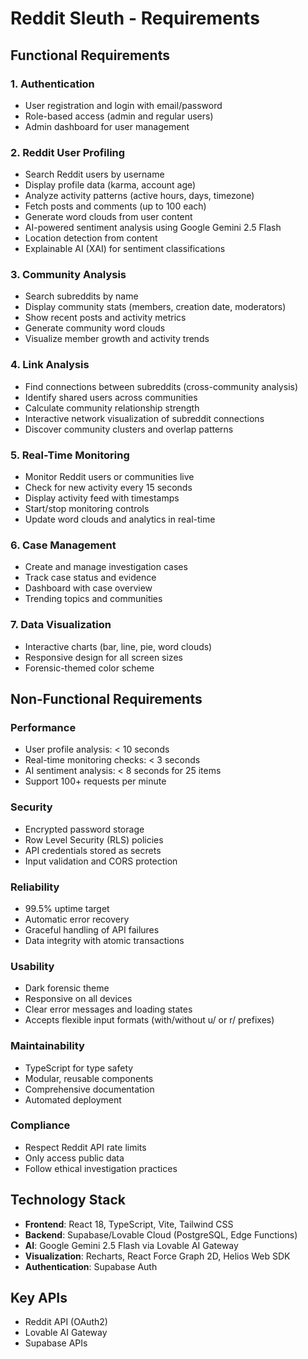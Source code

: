 # Reddit Sleuth - Requirements

## Functional Requirements

### 1. Authentication
- User registration and login with email/password
- Role-based access (admin and regular users)
- Admin dashboard for user management

### 2. Reddit User Profiling
- Search Reddit users by username
- Display profile data (karma, account age)
- Analyze activity patterns (active hours, days, timezone)
- Fetch posts and comments (up to 100 each)
- Generate word clouds from user content
- AI-powered sentiment analysis using Google Gemini 2.5 Flash
- Location detection from content
- Explainable AI (XAI) for sentiment classifications

### 3. Community Analysis
- Search subreddits by name
- Display community stats (members, creation date, moderators)
- Show recent posts and activity metrics
- Generate community word clouds
- Visualize member growth and activity trends

### 4. Link Analysis
- Find connections between subreddits (cross-community analysis)
- Identify shared users across communities
- Calculate community relationship strength
- Interactive network visualization of subreddit connections
- Discover community clusters and overlap patterns

### 5. Real-Time Monitoring
- Monitor Reddit users or communities live
- Check for new activity every 15 seconds
- Display activity feed with timestamps
- Start/stop monitoring controls
- Update word clouds and analytics in real-time

### 6. Case Management
- Create and manage investigation cases
- Track case status and evidence
- Dashboard with case overview
- Trending topics and communities

### 7. Data Visualization
- Interactive charts (bar, line, pie, word clouds)
- Responsive design for all screen sizes
- Forensic-themed color scheme

## Non-Functional Requirements

### Performance
- User profile analysis: < 10 seconds
- Real-time monitoring checks: < 3 seconds
- AI sentiment analysis: < 8 seconds for 25 items
- Support 100+ requests per minute

### Security
- Encrypted password storage
- Row Level Security (RLS) policies
- API credentials stored as secrets
- Input validation and CORS protection

### Reliability
- 99.5% uptime target
- Automatic error recovery
- Graceful handling of API failures
- Data integrity with atomic transactions

### Usability
- Dark forensic theme
- Responsive on all devices
- Clear error messages and loading states
- Accepts flexible input formats (with/without u/ or r/ prefixes)

### Maintainability
- TypeScript for type safety
- Modular, reusable components
- Comprehensive documentation
- Automated deployment

### Compliance
- Respect Reddit API rate limits
- Only access public data
- Follow ethical investigation practices

## Technology Stack
- **Frontend**: React 18, TypeScript, Vite, Tailwind CSS
- **Backend**: Supabase/Lovable Cloud (PostgreSQL, Edge Functions)
- **AI**: Google Gemini 2.5 Flash via Lovable AI Gateway
- **Visualization**: Recharts, React Force Graph 2D, Helios Web SDK
- **Authentication**: Supabase Auth

## Key APIs
- Reddit API (OAuth2)
- Lovable AI Gateway
- Supabase APIs
